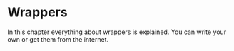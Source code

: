 # Wrappers

In this chapter everything about wrappers is explained. You can write your own or get them from the internet.

<?toc?>
